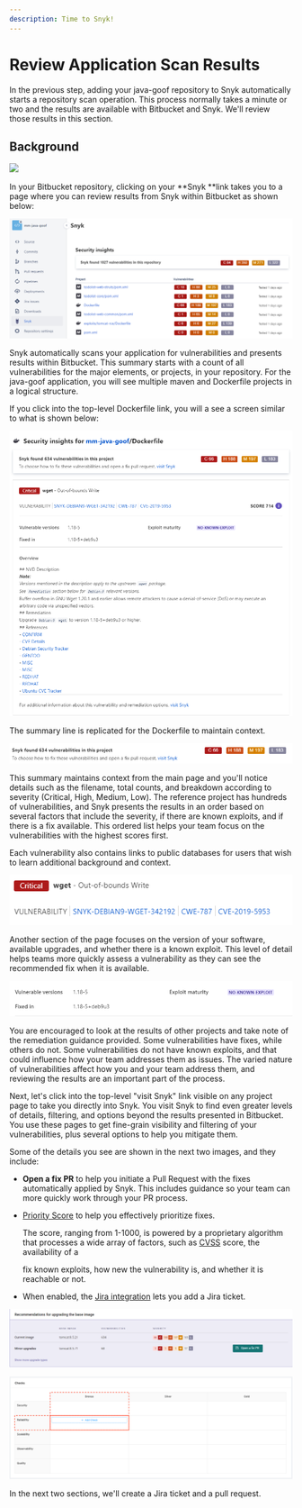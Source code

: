```yaml
---
description: Time to Snyk!
---
```


# Review Application Scan Results

In the previous step, adding your java-goof repository to Snyk automatically starts a repository scan operation.  This process normally takes a minute or two and the results are available with Bitbucket and Snyk.   We'll review those results in this section.

## Background

![](https://partner-workshop-assets.s3.us-east-2.amazonaws.com/snyk-opensource-01.png)

In your Bitbucket repository, clicking on your **Snyk **link takes you to a page where you can review results from Snyk within Bitbucket as shown below:

![](<../../../../../.gitbook/assets/image (73).png>)

Snyk automatically scans your application for vulnerabilities and presents results within Bitbucket.  This summary starts with a count of all vulnerabilities for the major elements, or projects, in your repository.  For the java-goof application, you will see multiple maven and Dockerfile projects in a logical structure.

If you click into the top-level Dockerfile link, you will a see a screen similar to what is shown below:

![](<../../../../../.gitbook/assets/image (81).png>)

The summary line is replicated for the Dockerfile to maintain context.&#x20;

![](<../../../../../.gitbook/assets/image (83).png>)

This summary maintains context from the main page and you'll notice details such as the filename, total counts, and breakdown according to severity (Critical, High, Medium, Low).  The reference project has hundreds of vulnerabilities, and Snyk presents the results in an order based on several factors that include the severity, if there are known exploits, and if there is a fix available.  This ordered list helps your team focus on the vulnerabilities with the highest scores first.

Each vulnerability also contains links to public databases for users that wish to learn additional background and context. &#x20;

![](<../../../../../.gitbook/assets/image (82).png>)

Another section of the page focuses on the version of your software, available upgrades, and whether there is a known exploit.  This level of detail helps teams more quickly assess a vulnerability as they can see the recommended fix when it is available.

![](<../../../../../.gitbook/assets/image (85).png>)

You are encouraged to look at the results of other projects and take note of the remediation guidance provided.  Some vulnerabilities have fixes, while others do not.  Some vulnerabilities do not have known exploits, and that could influence how your team addresses them as issues.  The varied nature of vulnerabilities affect how you and your team address them, and reviewing the results are an important part of the process.

Next, let's click into the top-level "visit Snyk" link visible on any project page to take you directly into Snyk.  You visit Snyk to find even greater levels of details, filtering, and options beyond the results presented in Bitbucket.  You use these pages to get fine-grain visibility and filtering of your vulnerabilities, plus several options to help you mitigate them.

Some of the details you see are shown in the next two images, and they include:

* **Open a fix PR** to help you initiate a Pull Request with the fixes automatically applied by Snyk.  This includes guidance so your team can more quickly work through your PR process.
*   [Priority Score](https://snyk.io/blog/snyks-developer-first-prioritization-capabilities/) to help you effectively prioritize fixes.

    The score, ranging from 1-1000, is powered by a proprietary algorithm that processes a wide array of factors, such as [CVSS](https://www.first.org/cvss/) score, the availability of a

    fix known exploits, how new the vulnerability is, and whether it is reachable or not.
* When enabled, the [Jira integration](https://snyk.io/blog/jira-integration/) lets you add a Jira ticket.

![](<../../../../../.gitbook/assets/image (86).png>)

![](<../../../../../.gitbook/assets/image (66).png>)

In the next two sections, we'll create a Jira ticket and a pull request.
